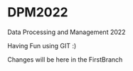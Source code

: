 # DPM2022
Data Processing and Management 2022

Having Fun using GIT :)

Changes will be here in the FirstBranch